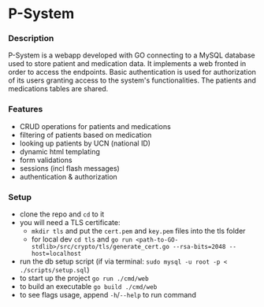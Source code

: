 # P-System

### Description

P-System is a webapp developed with GO connecting to a MySQL database used to store patient and medication data.
It implements a web fronted in order to access the endpoints. Basic authentication is used for authorization
of its users granting access to the system's functionalities. The patients and medications tables are shared.

### Features

* CRUD operations for patients and medications
* filtering of patients based on medication
* looking up patients by UCN (national ID)
* dynamic html templating
* form validations
* sessions (incl flash messages)
* authentication & authorization

### Setup

* clone the repo and `cd` to it
* you will need a TLS certificate:
    * `mkdir tls` and put the `cert.pem` and `key.pem` files into the tls folder
    * for local dev `cd tls` and `go run <path-to-GO-stdlib>/src/crypto/tls/generate_cert.go --rsa-bits=2048 --host=localhost`
* run the db setup script (if via terminal: `sudo mysql -u root -p < ./scripts/setup.sql`)
* to start up the project `go run ./cmd/web`
* to build an executable `go build ./cmd/web`
* to see flags usage, append `-h`/`--help` to run command
